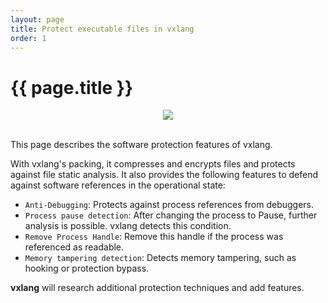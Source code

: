 ```yaml
---
layout: page
title: Protect executable files in vxlang
order: 1
---
```


# {{ page.title }}

<div align="center">
      <img src="https://vxlang.github.io/image/protector2.png" loop=infinite style="max-width: 100%; height: auto;" />
</div>
<br>

This page describes the software protection features of vxlang.  

With vxlang's packing, it compresses and encrypts files and protects against file static analysis. It also provides the following features to defend against software references in the operational state:

- `Anti-Debugging`: Protects against process references from debuggers.
- `Process pause detection`: After changing the process to Pause, further analysis is possible. vxlang detects this condition.
- `Remove Process Handle`: Remove this handle if the process was referenced as readable.
- `Memory tampering detection`: Detects memory tampering, such as hooking or protection bypass.

**vxlang** will research additional protection techniques and add features.

